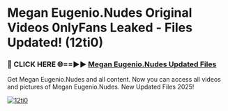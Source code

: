 # Megan Eugenio.Nudes Original Videos 0nlyFans Leaked - Files Updated! (12ti0)

<h3>🔴 CLICK HERE 🌐==►► <a href="https://tinyurl.com/y5r63du9" rel="nofollow">Megan Eugenio.Nudes Updated Files</a></h3>

Get Megan Eugenio.Nudes and all content. Now you can access all videos and pictures of Megan Eugenio.Nudes. New Updated Files 2025!

[![12ti0](https://i.imgur.com/UVo9nyh.gif)](https://tinyurl.com/y5r63du9)
